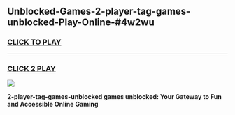 
## Unblocked-Games-2-player-tag-games-unblocked-Play-Online-#4w2wu
<h3>
<a href="https://premium.freeplayer.one?title=2-player-tag-games-unblocked&ref=27F">CLICK TO PLAY</a></h3>
<hr>

<h3>
<a href="https://premium.freeplayer.one?title=2-player-tag-games-unblocked&ref=27F">CLICK 2 PLAY</a>
  
</h3>

<a href="https://premium.freeplayer.one?title=2-player-tag-games-unblocked&ref=27F"><img src="https://clearcache.store/games.png"></a>


**2-player-tag-games-unblocked games unblocked: Your Gateway to Fun and Accessible Online Gaming**
